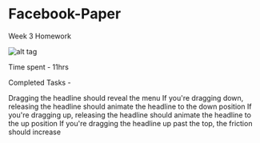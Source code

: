 Facebook-Paper
==============

Week 3 Homework


![alt tag](Facebook_Paper_Demo.gif)

Time spent - 11hrs

Completed Tasks - 

Dragging the headline should reveal the menu
If you're dragging down, releasing the headline should animate the headline to the down position
If you're dragging up, releasing the headline should animate the headline to the up position
If you're dragging the headline up past the top, the friction should increase
